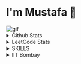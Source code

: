 # I'm Mustafa 👋

<!--
**Mustafa02yusuf28/Mustafa02yusuf28** is a ✨ _special_ ✨ repository because its `README.md` (this file) appears on your GitHub profile.

Here are some ideas to get you started:

- 🔭 I’m currently working on ...
- 🌱 I’m currently learning ...
- 👯 I’m looking to collaborate on ...
- 🤔 I’m looking for help with ...
- 💬 Ask me about ...
- 📫 How to reach me: ...
- 😄 Pronouns: ...
- ⚡ Fun fact: ...
-->


<img align="center" src="https://media2.giphy.com/media/v1.Y2lkPTc5MGI3NjExdDMwM2t2eHBpbmIxbDRub2c3ankyajRnZ2I1czEzbzhkeGlmYW52diZlcD12MV9pbnRlcm5hbF9naWZfYnlfaWQmY3Q9Zw/4Ev0Ari2Nd9io/giphy.gif" alt="gif" />
<details>
  <summary>Github Stats</summary> <br>
<!--   <p><img align="left" src="https://github-readme-stats.vercel.app/api/top-langs?username=ayush24k&show_icons=true&locale=en&layout=compact&theme=midnight-purple" alt="ayush24k" </p> -->
<p><img align="center" src="https://github-readme-stats.vercel.app/api?username=Mustafa02yusuf28&show_icons=true&locale=en&theme=midnight-purple" alt="Mustafa02yusuf28" /></p>
<p><img align="center" src="https://github-readme-streak-stats.herokuapp.com/?user=Mustafa02yusuf28&theme=midnight-purple" alt="Mustafa02yusuf28" /></p>
</details>


<details>
  <summary>LeetCode Stats</summary> <br>
  <p>
      <img  align=top flex-grow=1 src="https://leetcard.jacoblin.cool/mmy288?theme=dark&font=Nunito&ext=heatmap" />  
  </p>
</details>


<details>
  <summary>SKILLS</summary> <br>
<table align="center">
  <tr>
    <th>Languages</th>
    <th>Technologies</th>
    <th>Tools</th>
    <th>Frameworks</th>
    <th>Libraries</th>
  </tr>
  <tr>
    <td align="center"><img src="https://cdn.jsdelivr.net/gh/devicons/devicon/icons/cplusplus/cplusplus-original.svg" width="30"/><br/>C++<br/>
      <img src="https://cdn.jsdelivr.net/gh/devicons/devicon/icons/python/python-original.svg" width="30"/><br/>Python<br/>
      <img src="https://cdn.jsdelivr.net/gh/devicons/devicon/icons/c/c-original.svg" width="30"/><br/>C<br/>
      <img src="https://cdn.jsdelivr.net/gh/devicons/devicon/icons/javascript/javascript-original.svg" width="30"/><br/>JS<br/>
      <img src="https://raw.githubusercontent.com/ocaml/ocaml.org/main/site/static/img/logos/ocaml.svg" width="30"/><br/>OCaml<br/>
      <img src="https://cdn.jsdelivr.net/gh/devicons/devicon/icons/mysql/mysql-original.svg" width="30"/><br/>SQL
    </td>
    <td align="center">
      <img src="https://cdn.jsdelivr.net/gh/devicons/devicon/icons/html5/html5-original.svg" width="30"/><br/>HTML<br/>
      <img src="https://cdn.jsdelivr.net/gh/devicons/devicon/icons/css3/css3-original.svg" width="30"/><br/>CSS<br/>
      <img src="https://cdn.jsdelivr.net/gh/devicons/devicon/icons/mysql/mysql-original.svg" width="30"/><br/>MySQL
    </td>
    <td align="center">
      <img src="https://cdn.jsdelivr.net/gh/devicons/devicon/icons/git/git-original.svg" width="30"/><br/>Git<br/>
      <img src="https://cdn.jsdelivr.net/gh/devicons/devicon/icons/linux/linux-original.svg" width="30"/><br/>Linux<br/>
      <img src="https://img.icons8.com/color/30/tableau-software.png"/><br/>Tableau
    </td>
    <td align="center">
      <img src="https://cdn.jsdelivr.net/gh/devicons/devicon/icons/express/express-original.svg" width="30"/><br/>Express.js<br/>
      <img src="https://cdn.jsdelivr.net/gh/devicons/devicon/icons/django/django-plain.svg" width="30"/><br/>Django
    </td>
    <td align="center">
      <img src="https://cdn.jsdelivr.net/gh/devicons/devicon/icons/numpy/numpy-original.svg" width="30"/><br/>NumPy<br/>
      <img src="https://cdn.jsdelivr.net/gh/devicons/devicon/icons/pandas/pandas-original.svg" width="30"/><br/>Pandas<br/>
      <img src="https://cdn.jsdelivr.net/gh/devicons/devicon/icons/tensorflow/tensorflow-original.svg" width="30"/><br/>TensorFlow<br/>
      <img src="https://cdn.jsdelivr.net/gh/devicons/devicon/icons/pytorch/pytorch-original.svg" width="30"/><br/>PyTorch<br/>
      <img src="https://upload.wikimedia.org/wikipedia/commons/4/48/Beautifulsoup4_logo.png" width="30"/><br/>BeautifulSoup
    </td>
  </tr>
</table>
</details>

<details>
  <summary>IIT Bombay</summary> <br>
  <p>
<a href="https://drive.google.com/file/d/14mzM4IA2_NA5Nup9FVTQSVU6ICX8hwcZ/view?usp=sharing">Software Conceptual Design</a>


  </p>
</details>

